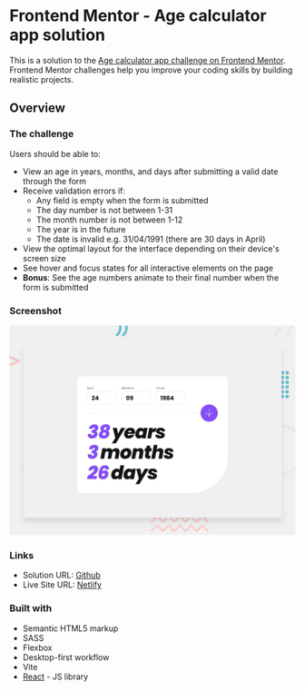 # Frontend Mentor - Age calculator app solution

This is a solution to the [Age calculator app challenge on Frontend Mentor](https://www.frontendmentor.io/challenges/age-calculator-app-dF9DFFpj-Q). Frontend Mentor challenges help you improve your coding skills by building realistic projects.

## Overview

### The challenge

Users should be able to:

-   View an age in years, months, and days after submitting a valid date through the form
-   Receive validation errors if:
    -   Any field is empty when the form is submitted
    -   The day number is not between 1-31
    -   The month number is not between 1-12
    -   The year is in the future
    -   The date is invalid e.g. 31/04/1991 (there are 30 days in April)
-   View the optimal layout for the interface depending on their device's screen size
-   See hover and focus states for all interactive elements on the page
-   **Bonus**: See the age numbers animate to their final number when the form is submitted

### Screenshot

![](design/desktop-preview.jpg)

### Links

-   Solution URL: [Github](https://github.com/adram3l3ch/age-calculator)
-   Live Site URL: [Netlify](https://adra-age-calculator.netlify.app/)

### Built with

-   Semantic HTML5 markup
-   SASS
-   Flexbox
-   Desktop-first workflow
-   Vite
-   [React](https://reactjs.org/) - JS library
